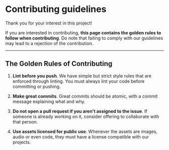 # Contributing guidelines

Thank you for your interest in this project!

If you are interested in contributing, **this page contains the golden rules to follow when contributing**. Do note that
failing to comply with our guidelines may lead to a rejection of the contribution.

***

## The Golden Rules of Contributing

1. **Lint before you push**. We have simple but strict style rules that are enforced through linting. You must always
   lint your code before committing or pushing.

2. **Make great commits**. Great commits should be atomic, with a commit message explaining what and why.

3. **Do not open a pull request if you aren't assigned to the issue**. If someone is already working on it, consider
   offering to collaborate with that person.

4. **Use assets licensed for public use**. Whenever the assets are images, audio or even code, they must have a license
   compatible with our projects.
